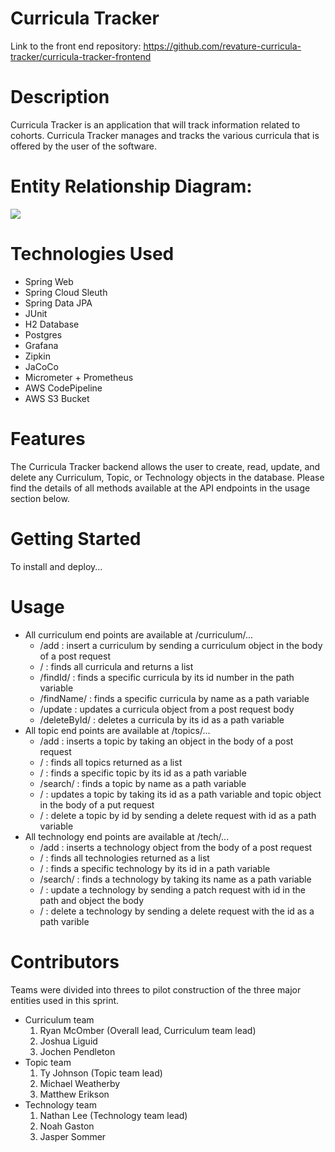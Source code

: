 # Curricula Tracker
Link to the front end repository: https://github.com/revature-curricula-tracker/curricula-tracker-frontend

# Description
Curricula Tracker is an application that will track information related to cohorts. Curricula Tracker manages and tracks the various curricula that is offered by the user of the software.

# Entity Relationship Diagram:
[<img src="https://i.imgur.com/mP1WHAr.jpg">](https://drawsql.app/p3-backend/diagrams/p3-backend/)

# Technologies Used

* Spring Web
* Spring Cloud Sleuth
* Spring Data JPA
* JUnit
* H2 Database
* Postgres
* Grafana
* Zipkin
* JaCoCo
* Micrometer + Prometheus
* AWS CodePipeline
* AWS S3 Bucket

# Features

The Curricula Tracker backend allows the user to create, read, update, and delete any Curriculum, Topic, or Technology objects in the database.  Please find the details of all methods available at the API endpoints in the usage section below.

# Getting Started

To install and deploy...

# Usage

* All curriculum end points are available at /curriculum/...
  - /add : insert a curriculum by sending a curriculum object in the body of a post request
  - / : finds all curricula and returns a list
  - /findId/<id> : finds a specific curricula by its id number in the path variable
  - /findName/<name> : finds a specific curricula by name as a path variable
  - /update : updates a curricula object from a post request body
  - /deleteById/<id> : deletes a curricula by its id as a path variable
* All topic end points are available at /topics/...
  - /add : inserts a topic by taking an object in the body of a post request
  - / : finds all topics returned as a list
  - /<id> : finds a specific topic by its id as a path variable
  - /search/<name> : finds a topic by name as a path variable
  - /<id> : updates a topic by taking its id as a path variable and topic object in the body of a put request
  - /<id> : delete a topic by id by sending a delete request with id as a path variable
* All technology end points are available at /tech/...
  - /add : inserts a technology object from the body of a post request
  - / : finds all technologies returned as a list
  - /<id> : finds a specific technology by its id in a path variable
  - /search/<name> : finds a technology by taking its name as a path variable
  - /<id> : update a technology by sending a patch request with id in the path and object the body
  - /<id> : delete a technology by sending a delete request with the id as a path varible

# Contributors
Teams were divided into threes to pilot construction of the three major entities used in this sprint.

* Curriculum team
  1. Ryan McOmber (Overall lead, Curriculum team lead)
  2. Joshua Liguid 
  3. Jochen Pendleton
* Topic team
  1. Ty Johnson (Topic team lead)
  2. Michael Weatherby
  3. Matthew Erikson
* Technology team
  1. Nathan Lee (Technology team lead)
  2. Noah Gaston
  3. Jasper Sommer
